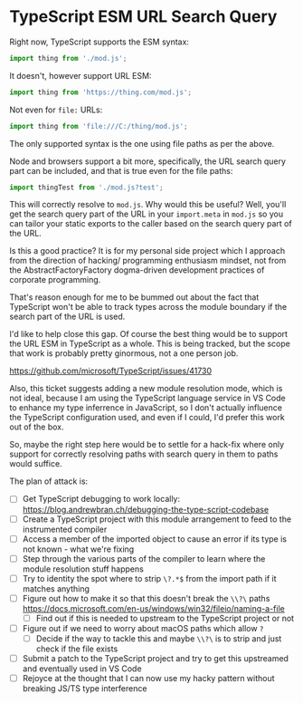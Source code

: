 # TypeScript ESM URL Search Query

Right now, TypeScript supports the ESM syntax:

```ts
import thing from './mod.js';
```

It doesn't, however support URL ESM:

```js
import thing from 'https://thing.com/mod.js';
```

Not even for `file:` URLs:

```js
import thing from 'file:///C:/thing/mod.js';
```

The only supported syntax is the one using file paths as per the above.

Node and browsers support a bit more, specifically, the URL search query part can be included, and that is true
even for the file paths:

```ts
import thingTest from './mod.js?test';
```

This will correctly resolve to `mod.js`. Why would this be useful? Well, you'll get the search query part of
the URL in your `import.meta` in `mod.js` so you can tailor your static exports to the caller based on the
search query part of the URL.

Is this a good practice? It is for my personal side project which I approach from the direction of hacking/
programming enthusiasm mindset, not from the AbstractFactoryFactory dogma-driven development practices of
corporate programming.

That's reason enough for me to be bummed out about the fact that TypeScript won't be able to track types
across the module boundary if the search part of the URL is used.

I'd like to help close this gap. Of course the best thing would be to support the URL ESM in TypeScript as
a whole. This is being tracked, but the scope that work is probably pretty ginormous, not a one person job.

https://github.com/microsoft/TypeScript/issues/41730

Also, this ticket suggests adding a new module resolution mode, which is not ideal, because I am using the
TypeScript language service in VS Code to enhance my type inferrence in JavaScript, so I don't actually
influence the TypeScript configuration used, and even if I could, I'd prefer this work out of the box.

So, maybe the right step here would be to settle for a hack-fix where only support for correctly resolving
paths with search query in them to paths would suffice.

The plan of attack is:

- [ ] Get TypeScript debugging to work locally: https://blog.andrewbran.ch/debugging-the-type-script-codebase
- [ ] Create a TypeScript project with this module arrangement to feed to the instrumented compiler
- [ ] Access a member of the imported object to cause an error if its type is not known - what we're fixing
- [ ] Step through the various parts of the compiler to learn where the module resolution stuff happens
- [ ] Try to identity the spot where to strip `\?.*$` from the import path if it matches anything
- [ ] Figure out how to make it so that this doesn't break the `\\?\` paths https://docs.microsoft.com/en-us/windows/win32/fileio/naming-a-file
  - [ ] Find out if this is needed to upstream to the TypeScript project or not
- [ ] Figure out if we need to worry about macOS paths which allow `?`
  - [ ] Decide if the way to tackle this and maybe `\\?\` is to strip and just check if the file exists
- [ ] Submit a patch to the TypeScript project and try to get this upstreamed and eventually used in VS Code
- [ ] Rejoyce at the thought that I can now use my hacky pattern without breaking JS/TS type interference
